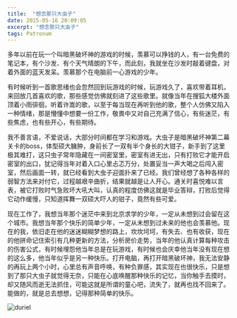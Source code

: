 ```yaml
---
title:  "想念那只大虫子"
date: 2015-05-16 20:09:05
excerpt: "想念那只大虫子"
tags: Patronum
---
```


多年以前在玩一个叫暗黑破坏神的游戏的时候，羡慕可以挣钱的人，有一台免费的笔记本，有个沙发、有个天气晴朗的下午，而此刻，我就坐在沙发时敲着键盘，对着外面的蓝天发呆。羡慕那个在电脑前一心游戏的少年。

<!--more-->

有时候听到一首歌思绪也会忽然回到玩游戏的时候，玩游戏久了，喜欢带着耳机，来回放几首喜欢的歌，那些感觉仿佛就刻进了这些歌里。就像当年在搜狐大楼外面顶着小雨徘徊，听着许嵩的歌，以至于每当现在再听到他的歌，整个人仿佛又陷入一种情绪，那是懵懂中想要一份工作，敬畏中又对自己充满了信心，有些迷茫，有些焦虑，也有些开心，有些期待。

我不善言语，不爱说话，大部分时间都在学习和游戏。大虫子是暗黑破坏神第二幕关卡的boss，体型硕大臃肿，身前长了一双有半个身长的大钳子，新手到了这里极其难打，这只虫子常年隐藏在一间密室里，密室有进无出，只有打败它才能开启密室的出口，犹记得当年对着入口心里忐忑万分，处置妥当一声大喝之后闯入密室，然后画面一转，就已经看到大虫子迎面扑来了已经。我们曾经想了各种各样的弱智方法来对付它，过程越艰辛曲折，结果就越是让人开心。通关时喜悦难以言表，被它打败时气急败坏大吼大叫，认真的程度仿佛这就是毕业答辩，打败后觉得它动作缓慢，只知道挥舞一双硕大吓人的钳子，竟然有些可爱。

现在工作了，我想当年那个迷茫中来到北京求学的少年，一定从未想到过会留在这个城市。我想当年那个快乐的简单少年，一定从未想到过未来的他也会羡慕他。现在的我，依旧走在他的迷迷糊糊梦想的路上，坎坎坷坷，有失去、也有收获，现在的他拼命记住索引有几种更新的方法，分析房价走势，当年的他认真计算每种攻击的伤害公式，有时候埋怨他当年总是在玩游戏，有时候也会庆幸他当年没有现在想的这么多，他当年似乎是另一种快乐。打开电脑，再打开暗黑破坏神，我无法安静的再玩上两个小时，心里总有声音呼唤，有种负罪感，其实现在也很快乐，只是想到了那只大虫子就觉得无奈，只能在心底唤醒那种快乐的记忆，当你触手去摸时，却又随风而逝无法抓住，可能这就是所谓的童心吧，流失了，就再也找不回来了。能做的，就是总去想想，记得那种简单的快乐。

![duriel](/assets/images/duriel.png)

